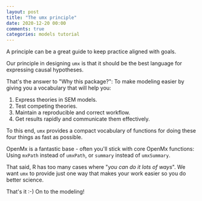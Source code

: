 ```yaml
---
layout: post
title: "The umx principle"
date: 2020-12-20 00:00
comments: true
categories: models tutorial
---
```


<a name="top"></a>

A principle can be a great guide to keep practice aligned with goals.

Our principle in designing `umx` is that it should be the best language for expressing causal hypotheses.

That's the answer to "Why this package?": To make modeling easier by giving you a vocabulary that will help you:

1. Express theories in SEM models.
2. Test competing theories.
3. Maintain a reproducible and correct workflow.
4. Get results rapidly and communicate them effectively.

To this end, `umx` provides a compact vocabulary of functions for doing these four things as fast as possible.

OpenMx is a fantastic base - often you'll stick with core OpenMx functions: Using `mxPath` instead of `umxPath`, or `summary` instead of `umxSummary`.

That said, R has too many cases where "*you can do it lots of ways*". We want `umx` to provide just one way that makes your work easier so you do better science.

That's it :-) On to the modeling!